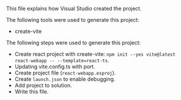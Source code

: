 This file explains how Visual Studio created the project.

The following tools were used to generate this project:
- create-vite

The following steps were used to generate this project:
- Create react project with create-vite: `npm init --yes vite@latest react-webapp -- --template=react-ts`.
- Updating vite.config.ts with port.
- Create project file (`react-webapp.esproj`).
- Create `launch.json` to enable debugging.
- Add project to solution.
- Write this file.
